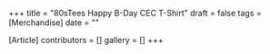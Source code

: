 +++
title = "80sTees Happy B-Day CEC T-Shirt"
draft = false
tags = [Merchandise]
date = ""

[Article]
contributors = []
gallery = []
+++